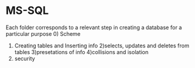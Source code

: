 # MS-SQL

Each folder corresponds to a relevant step in creating a database for a particular purpose
0) Scheme
1) Creating tables and Inserting info
2)selects, updates and deletes from tables
3)presetations of info
4)collisions and isolation 
5) security 

